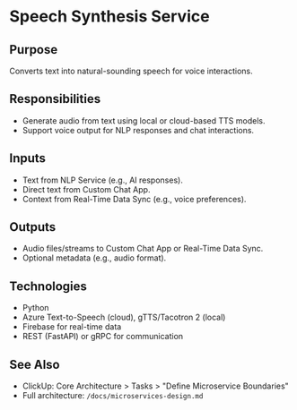 # Speech Synthesis Service
## Purpose
Converts text into natural-sounding speech for voice interactions.

## Responsibilities
- Generate audio from text using local or cloud-based TTS models.
- Support voice output for NLP responses and chat interactions.

## Inputs
- Text from NLP Service (e.g., AI responses).
- Direct text from Custom Chat App.
- Context from Real-Time Data Sync (e.g., voice preferences).

## Outputs
- Audio files/streams to Custom Chat App or Real-Time Data Sync.
- Optional metadata (e.g., audio format).

## Technologies
- Python
- Azure Text-to-Speech (cloud), gTTS/Tacotron 2 (local)
- Firebase for real-time data
- REST (FastAPI) or gRPC for communication

## See Also
- ClickUp: Core Architecture > Tasks > "Define Microservice Boundaries"
- Full architecture: `/docs/microservices-design.md`
